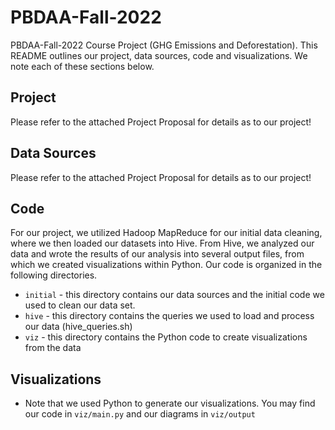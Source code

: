 # PBDAA-Fall-2022

PBDAA-Fall-2022 Course Project (GHG Emissions and Deforestation). This README outlines our project, data sources, code and visualizations. We note each of these sections below.

## Project

Please refer to the attached Project Proposal for details as to our project!

## Data Sources

Please refer to the attached Project Proposal for details as to our project!

## Code

For our project, we utilized Hadoop MapReduce for our initial data cleaning, where we then loaded our datasets into Hive. From Hive, we analyzed our data and wrote the results of our analysis into several output files, from which we created visualizations within Python. Our code is organized in the following directories. 

* `initial` - this directory contains our data sources and the initial code we used to clean our data set.
* `hive` - this directory contains the queries we used to load and process our data (hive_queries.sh)
* `viz` - this directory contains the Python code to create visualizations from the data

## Visualizations  

* Note that we used Python to generate our visualizations. You may find our code in `viz/main.py` and our diagrams in `viz/output`
